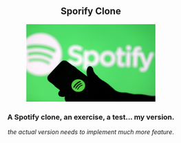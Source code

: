 <h2 align="center">Sporify Clone</h2>

<p align="center">
  <img src="./spotify-img.jpg" alt="spotify-img" width=300>
</p>

<h3 align="center">
  A Spotify clone, an exercise, a test... my version.
</h3>
<p align="center">
  <em>the actual version needs to implement much more feature</em>.
</p>
